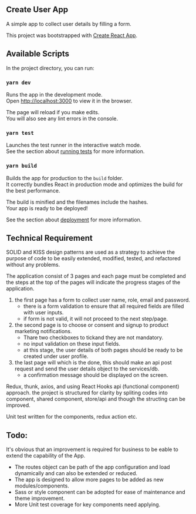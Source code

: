 ## Create User App 
A simple app to collect user details by filling a form.

This project was bootstrapped with [Create React App](https://github.com/facebook/create-react-app).

## Available Scripts

In the project directory, you can run:

### `yarn dev`

Runs the app in the development mode.<br />
Open [http://localhost:3000](http://localhost:3000) to view it in the browser.

The page will reload if you make edits.<br />
You will also see any lint errors in the console.

### `yarn test`

Launches the test runner in the interactive watch mode.<br />
See the section about [running tests](https://facebook.github.io/create-react-app/docs/running-tests) for more information.

### `yarn build`

Builds the app for production to the `build` folder.<br />
It correctly bundles React in production mode and optimizes the build for the best performance.

The build is minified and the filenames include the hashes.<br />
Your app is ready to be deployed!

See the section about [deployment](https://facebook.github.io/create-react-app/docs/deployment) for more information.


## Technical Requirement
SOLID and KISS design patterns are used as a strategy to achieve the purpose of code to be easily extended, 
modified, tested, and refactored without any problems.
 
The application consist of 3 pages and each page must be completed and the steps at the top of the pages will indicate 
the progress stages of the application.

1. the first page has a form to collect user name, role, email and password.
    - there is a form validation to ensure that all required fields are filled with user inputs.
    - if form is not valid, it will not proceed to the next step/page.
2. the second page is to choose or consent and signup to product marketing notifications. 
    - Thare two checkboxes to tickand they are not mandatory.
    - no input validation on these input fields.
    - at this stage, the user details of both pages should be ready to be created under user profile.
3. the last page will which is the done, this should make an api post request and send the user details object to 
    the services/db.
    - a confirmation message should be displayed on the screen.
    

Redux, thunk, axios, and using React Hooks api (functional component) approach.
the project is structured for clarity by spliting codes into component, shared component, store/api and though the structing
can be improved. 

Unit test written for the components, redux action etc. 

## Todo:
It's obvious that an improvement is required  for business to be eable to extend the capability of the App. 
- The routes object can be path of the app configuration and load dynamically and can also be extended or reduced.
- The app is designed to allow more pages to be added as new modules/components.
- Sass or style component can be adopted for ease of maintenance and theme improvement.
- More Unit test coverage for key components need applying. 
